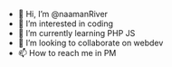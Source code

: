- 👋 Hi, I’m @naamanRiver
- 👀 I’m interested in coding
- 🌱 I’m currently learning PHP JS
- 💞️ I’m looking to collaborate on webdev
- 📫 How to reach me in PM

<!---
naamanRiver/naamanRiver is a ✨ special ✨ repository because its `README.md` (this file) appears on your GitHub profile.
You can click the Preview link to take a look at your changes.
--->
